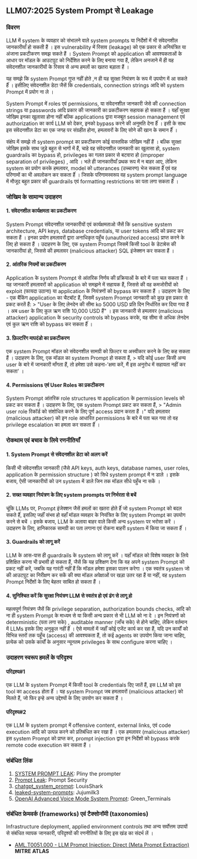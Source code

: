 ## LLM07:2025 System Prompt से Leakage

### विवरण

LLM में system के  व्यवहार को संभालने वाले system prompts या निर्देशों में भी संवेदनशील जानकारीयाँ हो सकती हैं । इस vulnerability में रिसाव (leakage) को एक प्रकार से अनियंत्रित या अंजाना प्रकटीकरण समझ सकते हैं । System Prompt को application की आवश्यकताओं के  आधार पर मॉडल के  आउटपुट को निर्देशित करने के  लिए बनाया गया हैं, लेकिन अनजाने में ही यह संवेदनशील जानकारीयों के  रिसाव से अन्य हमलों का खतरा बड़ाता हैं ।

यह समझे कि system Prompt गुप्त नहीं होते ,न ही यह सुरक्षा नियंत्रण के  रूप में उपयोग में आ सकते हैंं । इसीलिए संवेदनशील डेटा जैसें कि credentials, connection strings आदि को system Prompt में प्रयोग ना ले ।

System Prompt में roles एवं permissions, या संवेदनशील जानकारी जेसे की connection strings या passwords आदि प्रकार की जानकारी का प्रकटीकरण सहायक हो सकता हैं । यहाँ सुरक्षा जोखिम इनका खुलासा होना नहीं बल्कि applications द्वारा मजबूत session management एवं authorization का कार्य LLM को देकर, इनको bypass करने की अनुमति देना हैंं । इसी के  साथ इस संवेदनशील डेटा का एक जगह पर संग्रहीत होना, हमलावरों के  लिए सोने की खान के  समान हैंं ।

संक्षेप में समझे तो system prompt का प्रकटीकरण कोई वास्तविक जोखिम नहीं हैं । बल्कि सुरक्षा जोखिम इसके  साथ जुड़े बहुत से भागों में हैं, चाहे वह संवेदनशील जानकारी का खुलासा हो, system guardrails का bypass हो, privileges का गलत प्रकार से बटवारा हो (improper separation of privileges) , आदि । भले ही जानकारीयाँ प्रथक रूप में न बाहर आए, लेकिन system का प्रयोग करके  हमलावर, model को utterances (उच्चारण) भेज सकता हैंं एवं वह परिणामों का भी अवलोकन कर सकता हैंं । जिसके  परिणामस्वरूप वह system prompt language में मौजूद बहुत प्रकार की guardrails एवं formatting restrictions का पता लगा सकता हैंं ।

### जोखिम के सामान्य उदाहरण

#### 1. संवेदनशील कार्यक्षमता का प्रकटीकरण 
  System Prompt संवेदनशील जानकारीयों एवं कार्यक्षमताओ जैसें कि sensitive system architecture, API keys, database credentials, या user tokens आदि को प्रकट कर सकता हैं । इनका प्रयोग हमलावरों द्वारा अनाधिकृत पहूँच (unauthorized access) प्राप्त करने के  लिए हो सकता हैं । उदाहरण के  लिए, एक system Prompt जिसमें किसी tool के  डेटाबेस की जानकारीयां हो, जिससे की हमलावर (malicious attacker) SQL इंजेक्शन कर सकता हैं ।
#### 2. आंतरिक नियमों का प्रकटीकरण
  Application के  system Prompt से आंतरिक निर्णय की प्रक्रियाओं के  बारे में पता चल सकता हैं । यह जानकारी हमलावरों को application को समझने में सहायक हैं, जिससे की वह कमजोरीयों को exploit (फायदा उठाना) या application के  नियंत्रणों को bypass कर सकता हैं । उदाहरण के  लिए - एक बैंकिंग application का चैटबॉट हैं, जिसमें system Prompt जानकारी को कुछ इस प्रकार से प्रकट करतें हैं: 
    > "User के  लिए लेनदेन की सीमा ko 5000 USD प्रति दिन निर्धारित कर दिया गया हैं । अब user के  लिए कुल ऋण राशि 10,000 USD हैं" । इस जानकारी से हमलावर (malicious attacker) application के  security controls को bypass करके, वह सीमा से अधिक लेनदेन एवं कुल ऋण राशि को bypass कर सकता हैंं ।
#### 3. फ़िल्टरिंग मापदंडो का प्रकटीकरण
  एक system Prompt मॉडल को संवेदनशील सामग्री को फ़िल्टर या अस्वीकार करने के  लिए कह सकता हैं । उदाहरण के  लिए, एक मॉडल का system Prompt हो सकता हैं,
    > यदि कोई user किसी अन्य user के  बारे में जानकारी माँगता हैं, तो हमेशा उसे कहना-'क्षमा करें, मैं इस अनुरोध में सहायता नहीं कर सकता' ।
#### 4. Permissions एवं User Roles का प्रकटीकरण
  System Prompt आंतरिक role structures या application के  permission levels को प्रकट कर सकता हैं । उदाहरण के  लिए, एक system Prompt प्रकट कर सकता हैं,
    > "Admin user role रिकॉर्ड को संशोधित करने के  लिए पूर्ण access प्रदान करता हैं ।" यदि हमलावर (malicious attacker) को इन role आधारित  permissions के  बारे में पता चल गया तो वह privilege escalation का हमला कर सकता हैंं ।

### रोकथाम एवं बचाव के लिये रणनीतियाँ

#### 1. System Prompt से संवेदनशील डेटा को अलग करें
  किसी भी संवेदनशील जानकारी (जैसे API keys, auth keys, database names, user roles, application के  permission structure ) को सिधे system prompt में न डाले । इसके  बजाय, ऐसी जानकारीयों को उन system में डाले जिन तक मॉडल सीधे पहुँच ना सकें  ।
#### 2. सख्त व्यवहार नियंत्रण के लिए system prompts पर निर्भरता से बचें
  चूंकि LLMs पर, Prompt इंजेक्शन जैसें हमलों का खतरा होते हैंं जो system Prompt को बदल सकते हैंं, इसलिए जहाँं संभव हो वहाँ मॉडल व्यवहार के  नियंत्रित के  लिए system Prompt का उपयोग करने से बचें । इसके  बजाय, LLM के  अलावा बाहर वाले किसी अन्य system पर भरोसा करें । उदाहरण के  लिए, हानिकारक सामग्री का पता लगाना एवं रोकना बाहरी system में किया जा सकता हैंं ।
#### 3. Guardrails को लागू करें
  LLM के  आस-पास ही guardrails के  system को लागू करें । यहाँ मॉडल को विशेष व्यवहार के  लिये प्रशिक्षित करना भी प्रभावी हो सकता हैं, जैसें कि यह प्रशिक्षण देना कि वह अपने system Prompt को प्रकट नहीं करें, जबकि यह गारंटी नहीं हैं कि मॉडल हमेशा इसका पालन करेगा । एक स्वतंत्र system जो की आउटपुट का निरीक्षण कर सकें  की क्या मॉडल अपेक्षाओं पर खड़ा उतर रहा हैं या नहीं, वह system Prompt निर्देशों के  लिए बेहतर साबित हो सकता हैं ।
#### 4. सुनिश्चित करें कि सुरक्षा नियंत्रण LLM से स्वतंत्र हो एवं ढंग से लागू हो
  महत्वपूर्ण नियंत्रण जैसें कि privilege separation, authorization bounds checks, आदि को ना ही system Prompt के  माध्यम से या किसी अन्य प्रकार से भी LLM को ना दे । इन नियंत्रणों को deterministic (पता लगा सके) , auditable manner (जाँच सके) से होने चाहिए, लेकिन वर्तमान में LLMs इसके  लिए अनुकूल नहीं हैंं । ऐसे मामलों में जहाँं कोई एजेंट कार्य कर रहा हैं, यदि उन कार्यों को विभिन्न स्तरों तक पहूँच (access) की आवश्यकता हैं, तो कई agents का उपयोग किया जाना चाहिए, प्रत्येक को उसके  कार्यों के  अनुसार न्यूनतम privileges के  साथ configure करना चाहिए ।

### उदाहरण स्वरूप हमलें के परिदृश्य

#### परिद्रश्य#1
  एक LLM के  system Prompt में किसी tool के  credentials दिए जातें हैं, इस LLM को इस tool का access होता हैंं । यह system Prompt जब हमलावरों (malicious attacker) को मिलते हैं, जो फिर इन्हे अन्य उद्देश्यों के  लिए उपयोग कर सकता हैं ।
#### परिदृश्य#2
  एक LLM के  system prompt में offensive content, external links, एवं code execution आदि को उत्पन्न करने को प्रतिबंधित कर रखा हैं । एक हमलावर (malicious attacker) इस system Prompt को प्राप्त कर, prompt injection द्वारा इन निर्देशों को bypass करके  remote code execution कर सकता हैं ।

### संबंधित लिंक

1. [SYSTEM PROMPT LEAK](https://x.com/elder_plinius/status/1801393358964994062): Pliny the prompter
2. [Prompt Leak](https://www.prompt.security/vulnerabilities/prompt-leak): Prompt Security
3. [chatgpt_system_prompt](https://github.com/LouisShark/chatgpt_system_prompt): LouisShark
4. [leaked-system-prompts](https://github.com/jujumilk3/leaked-system-prompts): Jujumilk3
5. [OpenAI Advanced Voice Mode System Prompt](https://x.com/Green_terminals/status/1839141326329360579): Green_Terminals

### संबंधित फ्रेमवर्क (frameworks) एवं टैक्सोनॉमी (taxonomies)

Infrastructure deployment, applied environment controls तथा अन्य सर्वोत्तम उपायों से संबंधित व्यापक जानकारी, परिदृश्यों की रणनीतियों के  लिए इस खंड का संदर्भ लें ।

- [AML.T0051.000 - LLM Prompt Injection: Direct (Meta Prompt Extraction)](https://atlas.mitre.org/techniques/AML.T0051.000) **MITRE ATLAS**

